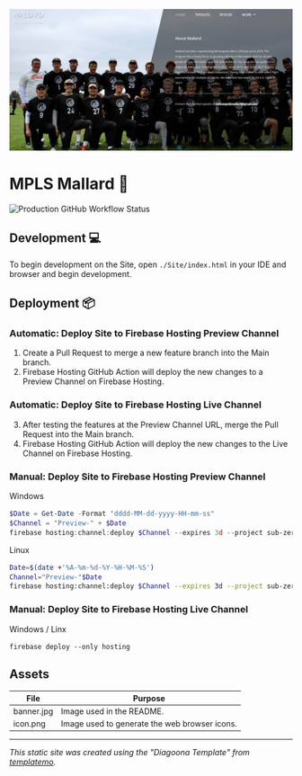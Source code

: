 ![MPLS Mallard Banner](/Assets/banner.jpg "MPLS Mallard Banner") <!-- 1280 x 640 -->

# MPLS Mallard 🦆

![Production GitHub Workflow Status](https://github.com/joshkautz/subzeroultimate.com/actions/workflows/firebase-hosting-merge.yml/badge.svg "Production GitHub Workflow Status")

## Development 💻

To begin development on the Site, open `./Site/index.html` in your IDE and browser and begin development.

## Deployment 📦

### Automatic: Deploy Site to Firebase Hosting Preview Channel

1. Create a Pull Request to merge a new feature branch into the Main branch.
2. Firebase Hosting GitHub Action will deploy the new changes to a Preview Channel on Firebase Hosting.

### Automatic: Deploy Site to Firebase Hosting Live Channel

3. After testing the features at the Preview Channel URL, merge the Pull Request into the Main branch.
4. Firebase Hosting GitHub Action will deploy the new changes to the Live Channel on Firebase Hosting.

### Manual: Deploy Site to Firebase Hosting Preview Channel

Windows

```PowerShell
$Date = Get-Date -Format "dddd-MM-dd-yyyy-HH-mm-ss"
$Channel = "Preview-" + $Date
firebase hosting:channel:deploy $Channel --expires 3d --project sub-zero-ultimate
```

Linux

```Bash
Date=$(date +'%A-%m-%d-%Y-%H-%M-%S')
Channel="Preview-"$Date
firebase hosting:channel:deploy $Channel --expires 3d --project sub-zero-ultimate
```

### Manual: Deploy Site to Firebase Hosting Live Channel

Windows / Linx

```
firebase deploy --only hosting
```

## Assets

| File       | Purpose                                       |
| ---------- | --------------------------------------------- |
| banner.jpg | Image used in the README.                     |
| icon.png   | Image used to generate the web browser icons. |

<hr>

_This static site was created using the "Diagoona Template" from [templatemo](https://templatemo.com/tm-550-diagoona)._